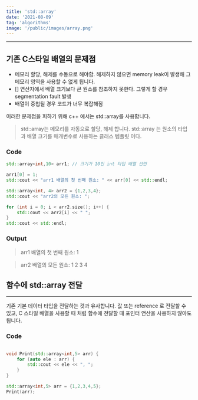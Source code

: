 ```yaml
---
title: 'std::array'
date: '2021-08-09'
tag: 'algorithms'
image: '/public/images/array.png'
---
```


---

## 기존 C스타일 배열의 문제점

* 메모리 할당, 해제를 수동으로 해야함. 해제하지 않으면 memory leak이 발생해 그 메모리 영역을 사용할 수 없게 됩니다.
* [] 연산자에서 배열 크기보다 큰 원소를 참조하지 못한다. 그렇게 할 경우 segmentation fault 발생
* 배열이 중첩될 경우 코드가 너무 복잡해짐

이러한 문제점을 피하기 위해 c++ 에서는 std::array를 사용합니다.


> std::array는 메모리를 자동으로 할당, 해제 합니다. std::array 는 원소의 타입과 배열 크기를 매개변수로 사용하는 클래스 템플릿 이다.

### Code
```cpp
std::array<int,10> arr1; // 크기가 10인 int 타입 배열 선언

arr1[0] = 1;
std::cout << "arr1 배열의 첫 번째 원소: " << arr[0] << std::endl;

std::array<int, 4> arr2 = {1,2,3,4};
std::cout << "arr2의 모든 원소: ";

for (int i = 0; i < arr2.size(); i++) {
    std::cout << arr2[i] << " ";
} 
std::cout << std::endl;

```

### Output
> arr1 배열의 첫 번째 원소: 1


> arr2 배열의 모든 원소: 1 2 3 4


## 함수에 std::array 전달

---

기존 기본 데이터 타입을 전달하는 것과 유사합니다. 값 또는 reference 로 전달할 수 있고, C 스타일 배열을 사용할
때 처럼 함수에 전달할 때 포인터 연산을 사용하지 않아도 됩니다.

### Code

```cpp

void Print(std::array<int,5> arr) {
    for (auto ele : arr) {
        std::cout << ele << ", ";
    }
}

std::array<int,5> arr = {1,2,3,4,5};
Print(arr);


``` 